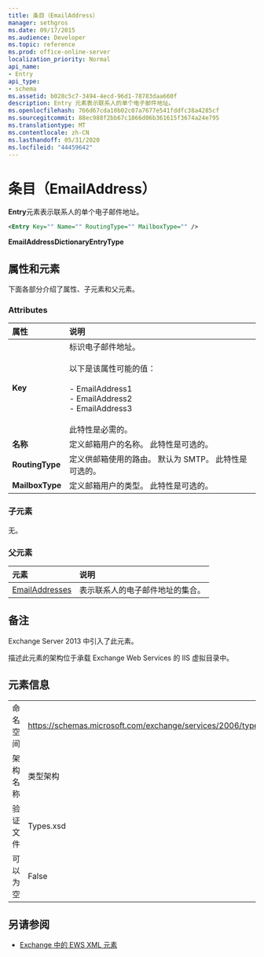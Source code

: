 ```yaml
---
title: 条目（EmailAddress）
manager: sethgros
ms.date: 09/17/2015
ms.audience: Developer
ms.topic: reference
ms.prod: office-online-server
localization_priority: Normal
api_name:
- Entry
api_type:
- schema
ms.assetid: b028c5c7-3494-4ecd-96d1-78783daa660f
description: Entry 元素表示联系人的单个电子邮件地址。
ms.openlocfilehash: 766d67cda10b02c07a7677e541fddfc38a4285cf
ms.sourcegitcommit: 88ec988f2bb67c1866d06b361615f3674a24e795
ms.translationtype: MT
ms.contentlocale: zh-CN
ms.lasthandoff: 05/31/2020
ms.locfileid: "44459642"
---
```

# <a name="entry-emailaddress"></a>条目（EmailAddress）

**Entry**元素表示联系人的单个电子邮件地址。 
  
```XML
<Entry Key="" Name="" RoutingType="" MailboxType="" />
```

**EmailAddressDictionaryEntryType**

## <a name="attributes-and-elements"></a>属性和元素

下面各部分介绍了属性、子元素和父元素。
  
### <a name="attributes"></a>Attributes

|**属性**|**说明**|
|:-----|:-----|
|**Key** <br/> | 标识电子邮件地址。<br/><br/>以下是该属性可能的值：<br/><br/>- EmailAddress1  <br/>- EmailAddress2  <br/>- EmailAddress3 <br/><br/>  此特性是必需的。  <br/> |
|**名称** <br/> |定义邮箱用户的名称。 此特性是可选的。  <br/> |
|**RoutingType** <br/> |定义供邮箱使用的路由。 默认为 SMTP。 此特性是可选的。  <br/> |
|**MailboxType** <br/> |定义邮箱用户的类型。 此特性是可选的。  <br/> |
   
### <a name="child-elements"></a>子元素

无。
  
### <a name="parent-elements"></a>父元素

|**元素**|**说明**|
|:-----|:-----|
|[EmailAddresses](emailaddresses.md) <br/> |表示联系人的电子邮件地址的集合。  <br/> |
   
## <a name="remarks"></a>备注

Exchange Server 2013 中引入了此元素。
  
描述此元素的架构位于承载 Exchange Web Services 的 IIS 虚拟目录中。
  
## <a name="element-information"></a>元素信息

|||
|:-----|:-----|
|命名空间  <br/> |https://schemas.microsoft.com/exchange/services/2006/types  <br/> |
|架构名称  <br/> |类型架构  <br/> |
|验证文件  <br/> |Types.xsd  <br/> |
|可以为空  <br/> |False  <br/> |
   
## <a name="see-also"></a>另请参阅

- [Exchange 中的 EWS XML 元素](ews-xml-elements-in-exchange.md)

